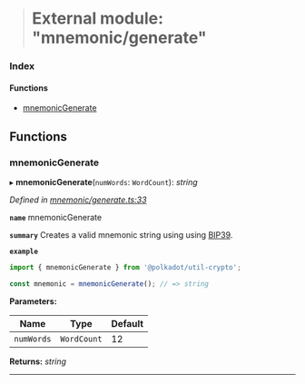 > # External module: "mnemonic/generate"

### Index

#### Functions

* [mnemonicGenerate](_mnemonic_generate_.md#mnemonicgenerate)

## Functions

###  mnemonicGenerate

▸ **mnemonicGenerate**(`numWords`: `WordCount`): *string*

*Defined in [mnemonic/generate.ts:33](https://github.com/polkadot-js/common/blob/0021731/packages/util-crypto/src/mnemonic/generate.ts#L33)*

**`name`** mnemonicGenerate

**`summary`** Creates a valid mnemonic string using using [BIP39](https://github.com/bitcoin/bips/blob/master/bip-0039.mediawiki).

**`example`** 
<BR>

```javascript
import { mnemonicGenerate } from '@polkadot/util-crypto';

const mnemonic = mnemonicGenerate(); // => string
```

**Parameters:**

Name | Type | Default |
------ | ------ | ------ |
`numWords` | `WordCount` | 12 |

**Returns:** *string*

___
